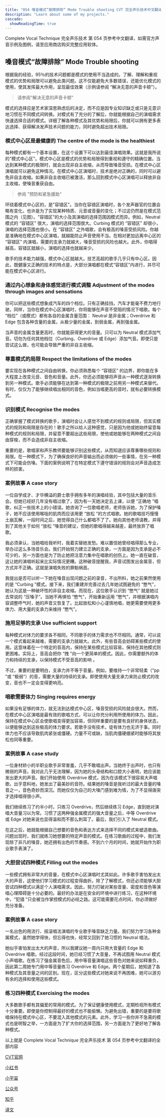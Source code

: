 ```yaml
---
title: "054 嗓音模式“故障排除” Mode Trouble shooting CVT 完全声乐技术中文翻译"
description: "Learn about some of my projects."
cascade:
  showReadingTime: true
---
```



Complete Vocal Technique 完全声乐技术 第 054 页参考中文翻译，如需官方声音示例及图例，请至应用商店购买完整应用软体。
 
## 嗓音模式“故障排除” Mode Trouble shooting

根据我的经验，95％的技术问题都是模式的使用不当造成的。了解、理解和重视模式的优势和局限可以避免此类问题。这不仅能避免大多数错误，还能优化模式的使用，使其发挥最大作用，呈现最佳效果（示例请参阅 “解决无意的声音卡顿”）。

> 请参阅"解决无意的声音卡顿"

模式的选择应是艺术家深思熟虑后的决定，而不应是因专业知识缺乏或只是无意识地习惯在不同模式间转换。对模式有了充分的了解后，你就能根据自己的演唱需求快速选择合适的模式。详细了解各种模式及其优势和局限后，你就可以拥有更多表达选择、获得解决发声技术问题的能力，同时避免超出技术局限。

### 模式中心区是最健康的 The centre of the mode is the healthiest

每种模式都有一个基本设置，在这个设置下可以达到最佳演唱效果。这就是我所说的"模式中心区"。模式中心区是模式的优势和局限得到重视和遵守的精确位置。当达到某种模式的极限时，就会出现非自主收缩，从而导致嗓音受损。在模式中心区演唱就可以避免这种情况。在模式中心区演唱时，技术是绝对正确的，同时可以避免非自主收缩。如果非自主收缩已被激活，那么回到模式中心区演唱可以释放非自主收缩，使嗓音重获自由。

> 参阅 "预防和紧急援助“

环绕着模式中心区的，是"容错区"。当你在容错区演唱时，各个发声器官的位置会略有变化，也许是为了实现某种特质、元音或音量的变化；不过这仍然是在模式范围之内（见图）。"容错区"的大小及其演唱的选择范围因模式而异。例如，Neutral 模式的 “容错区” 很大，演唱的选择范围很大。Curbing 模式的 “容错区” 却很小，演唱的选择范围也很小。在 “容错区” 之外唱歌，会有极高的嗓音受损风险。你越是准确地在模式中心区演唱，就越能防止声音使用不当。在相对更加远离中心区的 “容错区” 内演唱，需要的支承力就越大，嗓音受损的风险也越大。此外，你唱得越高，容错区就越小，演唱的选择也就越来少。

歌手的技术能力越强，模式中心区就越大。技艺高超的歌手几乎只有中心区。因此，既健康又正确的技术的特点是，大部分演唱都在模式“容错区”内进行，并尽可能在模式中心区进行。

### 通过内心想象和身体感觉进行模式调整 Adjustment of the modes through images and sensations

你可以把这些模式想象成汽车的四个档位。只有正确挂挡，汽车才能毫不费力地行驶。同样，当你在模式中心区演唱时，你将能够在声音不受阻的情况下唱歌。每个 “档位”（或模式）都有各自的金属含量范围： Neutral 是非金属；Overdrive 和 Edge 包含各种含量的金属，从极少量的金属，到弱金属，再到强金属。

当声音的金属含量更高时，你就能获得更大的音量。只可以为 Neutral 模式添加气音。切勿为任何其他档位（Curbing、Overdrive 或 Edge）添加气音。即使只是尝试这么做，也可能会导致严重的非自主收缩。

### 尊重模式的局限 Respect the limitations of the modes

要实现在各种模式之间自由转换，你必须熟悉每个 “容错区” 的边界，即你能在多大程度上改变元音、音色和音量。此外，你还必须能够将声音从一种模式逐渐转换到另一种模式。歌手必须能够在达到第一种模式的极限之前用另一种模式来替代。有时，仅仅为了能够继续唱出相同的音色，例如当唱更高的音时，就有必要转换模式。

### 识别模式 Recognise the modes

正确掌握了模式转换的歌手，演唱时会让人感觉不到模式的规则或局限，但其实模式的规则和局限是存在的！歌手之所以给人这种感觉，只是因为他或她始终留意每种模式的规则和局限，并留意不要超出这些局限，使他或她能够在两种模式之间自由穿梭，而不会造成非自主收缩。

重要的是，歌唱家和声乐教师要能够识别这些模式，从而知道应该尊重哪些规则和局限。在一种模式下，为了确保良好的声音输出而必须做的一些事情，在另一种模式下可能会伤嗓。下面的案例说明了在特定模式下遵守错误的规则会对声音造成怎样的损害。

### 案例故事 A case story

一位自学成才、才华横溢的爵士歌手拥有多年的演唱经验，其中包括大量的音乐会。但她已经好几年没有唱过歌了，因为有一天她决定去上课，以便 “正确地 ”唱歌，纠正一些技术上的小错误。她咨询了一位歌唱老师，老师告诉她，为了保护嗓子，她不应该使用喉咙的肌肉而应该用更 “放松 ”的方式唱歌。她的歌唱技巧慢慢土崩瓦解，一段时间之后，她觉得自己什么都唱不了了。她向其他老师请教，并得到了其他关于如何 “放松 ”嗓音的建议，但她的歌唱得越来越差，最终放弃了唱歌。

我必须承认，当她唱给我听时，我着实替她发愁。难以置信她曾经唱得那么专业，举办过这么多场音乐会。我们开始努力建立正确的支承，一方面是因为支承是必不可少的，另一方面也是为了防止她把注意力集中在唱歌的创伤上。她一直在破音，这让她的演唱听起来比实际情况更糟。这种破音提醒我，声音试图发出金属音，但方式并不正确。这就是演唱失败的罪魁祸首。

我提出是否可以听一下她在嗓音出现问题之前的录音，不出所料，她之前果然使用的是 “Curbing ”模式。接下来，我们重建并完善过去几年她试图避免的 “憋气”，她认为这是一种破坏性的非自主收缩。而现在，这位歌手认识到 “憋气” 就是她过去常说的 “压嗓子”。当她不再惧怕 “憋气”，开始重新运用 “憋气”，并根据演唱内容调整呼气时，她的声音又恢复了。比起放松和小心谨慎地唱，她更需要使用更多体力、用大量的支承力来维持 “憋气”。

### 施用足够的支承 Use sufficient support

每种模式对体力的要求各不相同，不同歌手的体力需求也不尽相同。通常，可以说一个模式看起来越难，需要的支承力就越大。此外，有些音高会妨碍某些模式的使用。这意味着在一个特定的音高内，保持在某些模式比较容易，保持在其他模式则更困难。实际上，音高会把你 “拽 ”向一个更简单的模式。因此，你需要额外的体力和持续的支承，以保持模式不受音高的影响 。

不过，重要的是要明白，支承力并不等于音量。例如，要维持一个非常轻柔（“pp ”或 “极弱”）的音，需要大量的持续的支承。即使使用大量支承力来防止模式的改变，音也不一定会变得更响亮。

### 唱歌需要体力 Singing requires energy

如果没有足够的体力，就无法到达模式中心区，嗓音受损的风险就会很大。然而，在模式中心区演唱是最有效的歌唱方式，可以让你充分利用所使用的体力。因此，保持在模式中心区会使歌唱变得更加容易，但同样重要的是要有良好的身体状态，以便能够达到这些极高的体力要求。若歌手没有技术，徒有体力也无济于事。同时体力也不应该导致肌肉紧张或僵硬。力量不可或缺，当肌肉僵硬绷紧时能够将其放松也同等重要。

### 案例故事  A case study

一位身材娇小的半职业歌手非常害羞，几乎不敢唱出声。当她终于出声时，也只有微弱的声音。我对此几乎无法理解，因为她的头骨结构和口腔大小表明，她应该能发出更大的声音。我们开始使用 Overdrive 模式，因为在该模式下很容易大声唱歌。出乎意料地，她发出了最美妙的音符。结果她的嗓音是我听过的最大音量的嗓音之一，音色奇妙而深沉。而她仅仅为自己的大嗓门感到难为情，为了不显得唐突才选择唱得很小声。

我们继续练习了约半小时，只练习 Overdrive，然后继续练习 Edge，直到她对演唱大音量习以为常。习惯了这两种强金属模式的强大音量之后，中等 Overdrive 或 Edge 对她来说也显得温和而不那么刺耳了。最后，我们引入了 Neutral 模式。

在这之后，她就能根据自己想要的音色和表达方式来选择不同的模式来塑造歌曲。问题出现时，我们就练习她想要的特定声音的模式。在练习歌曲的过程中，我们发现除了非凡的嗓音，她还拥有出色的节奏感。不到六个月的时间，她就开始作为职业歌手表演了。

### 大胆尝试四种模式 Filling out the modes

一些模式拥有非常大的音量，在模式中心区演唱时尤其如此。许多歌手害怕发出太大的声音，这使他们学习模式的过程变得曲折。除了了解模式，你还必须能够大胆尝试四种模式以满足个人演唱需求。因此，努力打破对某些音量、密度和音色等演唱心理障碍是十分必要的。最好的办法是在安全的环境中进行练习，在这种环境中，“犯错 ”只会被当作掌控模式的必经之路。这可能需要花点时间，你必须做好充分准备。

### 案例故事 A case story

一名出色的用流行、摇滚唱法演唱的专业歌手嗓音缺乏力量。我们努力学习各种金属模式，虽然她学得快，但忘得也快，经常又回到了她习惯的 Neutral 唱法。

她似乎害怕发出太大的声音，所以我建议她一周内只用大音量的 Edge 和 Overdrive 唱歌。经过这段时间，她已经习惯了大音量，不再试图用 Neutral 模式小声唱歌。在练习了强金属音色后，用中等音量演唱这些音色对她来说如释重负，因此第二周她专门用中等音量练习 Overdrive 和 Edge。两个星期后，她知道了各种模式及其音量之间的区别。现在，区分这些模式对她来说不再困难，她可以游刃有余的选择和使用这些模式。

### 练习四种模式 Exercising the modes

大多数歌手都有其偏爱的常用的模式。为了保证健康使用模式，定期检视所有模式十分重要。即使是你控制得最好的模式也不能偷懒。为避免出错，重要的是要将歌唱保持在模式中心区，不要混入其他模式的元素。此外，学习一些你并不急需的模式也是明智之举，一方面是为了扩大你的选择范围，另一方面是为了更好地了解各种模式。

以上就是 Complete Vocal Technique 完全声乐技术 第 054 页参考中文翻译的全部内容

[CVT官网](https://completevocalinstitute.com/complete-vocal-technique/)

[小红书](https://www.xiaohongshu.com/user/profile/627ff979000000002102aa68?xhsshare=CopyLink&appuid=627ff979000000002102aa68&apptime=1728791961)

[小宇宙](https://www.xiaoyuzhoufm.com/podcast/66be28dadb5e6d6bf99adc25)

[公众号](https://mp.weixin.qq.com/mp/appmsgalbum?action=getalbum&__biz=MzAxMjI3NzAxMg==&scene=1&album_id=3446246369961312256&count=3#wechat_redirect)

[知乎](https://www.zhihu.com/column/c_1825613276039491584)

[译文](https://euphia.github.io/zh-cn/posts/)
